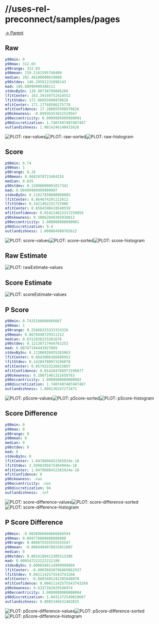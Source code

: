 
# //uses-rel-preconnect/samples/pages

[→ Parent](../..)


## Raw


```yaml
p90min: 0
p90max: 312.03
p90range: 312.03
p90mean: 159.2161595748409
median: 202.48100000619888
p90stdev: 146.29581231098143
mad: 108.68999999380111
stdevBySn: 139.98738799886266
lfitCenter: 163.39149752424552
lfitStdev: 172.06055998970626
mfitCenter: 171.17748586275778
mfitConfidence: 17.206055998970626
p90skewness: -0.09936353652529567
p90eccentricity: 0.9999999999999991
p90discretization: 1.7407407407407407
outlandishness: 1.0014246140431626

```

![PLOT: raw-values](./raw/values.svg)![PLOT: raw-sorted](./raw/sorted.svg)![PLOT: raw-histogram](./raw/histogram.svg)
## Score


```yaml
p90min: 0.74
p90max: 1
p90range: 0.26
p90mean: 0.8682978723404255
median: 0.835
p90stdev: 0.12088009091017342
mad: 0.09499999999999997
stdevBySn: 0.11627850000000005
lfitCenter: 0.864674291112612
lfitStdev: 0.1421462231725906
mfitCenter: 0.8584590419540559
mfitConfidence: 0.014214622317259059
p90skewness: 0.10062040385038812
p90eccentricity: 1.000000000000001
p90discretization: 9.4
outlandishness: 1.000004900765622

```

![PLOT: score-values](./score/values.svg)![PLOT: score-sorted](./score/sorted.svg)![PLOT: score-histogram](./score/histogram.svg)
## Raw Estimate

![PLOT: rawEstimate-values](./rawEstimate/values.svg)
## Score Estimate

![PLOT: scoreEstimate-values](./scoreEstimate/values.svg)
## P Score


```yaml
p90min: 0.7433166666666667
p90max: 1
p90range: 0.25668333333333326
p90mean: 0.8678448729311312
median: 0.8312658333281676
p90stdev: 0.12138717444761252
mad: 0.08747194443927869
stdevBySn: 0.11206928455283063
lfitCenter: 0.8643006360486952
lfitStdev: 0.14284788973196078
mfitCenter: 0.8579323226015897
mfitConfidence: 0.014284788973196077
p90skewness: 0.10071461321658763
p90eccentricity: 1.0000000000000002
p90discretization: 1.7407407407407407
outlandishness: 1.000136247273471

```

![PLOT: pScore-values](./pScore/values.svg)![PLOT: pScore-sorted](./pScore/sorted.svg)![PLOT: pScore-histogram](./pScore/histogram.svg)
## Score Difference


```yaml
p90min: 0
p90max: 0
p90range: 0
p90mean: 0
median: 0
p90stdev: 0
mad: 0
stdevBySn: 0
lfitCenter: 1.0470608452365924e-18
lfitStdev: 2.5998395675404994e-18
mfitCenter: 1.0470608452365924e-18
mfitConfidence: 0
p90skewness: .nan
p90eccentricity: .nan
p90discretization: 94
outlandishness: .inf

```

![PLOT: score-difference-values](./score-difference/values.svg)![PLOT: score-difference-sorted](./score-difference/sorted.svg)![PLOT: score-difference-histogram](./score-difference/histogram.svg)
## P Score Difference


```yaml
p90min: -0.0038966666666666594
p90max: 0.004778888888888888
p90range: 0.008675555555555547
p90mean: -0.0004404078015051007
median: 0
p90stdev: 0.0016180413305513306
mad: 0.000547222222222199
stdevBySn: 0.0006589114999999804
lfitCenter: -0.00036030796869862937
lfitStdev: 0.0011142575543743268
mfitCenter: -0.0003485242205048078
mfitConfidence: 0.00011142575543743269
p90skewness: 0.6337162029546974
p90eccentricity: 1.0000000000000004
p90discretization: 1.8431372549019607
outlandishness: 0.8085346631483815

```

![PLOT: pScore-difference-values](./pScore-difference/values.svg)![PLOT: pScore-difference-sorted](./pScore-difference/sorted.svg)![PLOT: pScore-difference-histogram](./pScore-difference/histogram.svg)